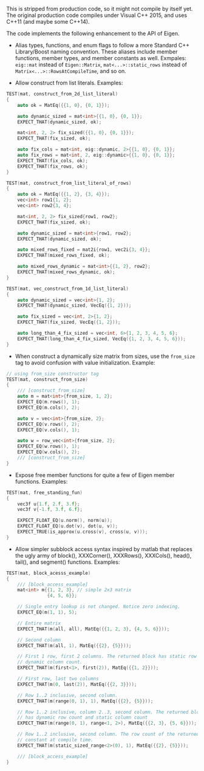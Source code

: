This is stripped from production code, so it might not compile by itself yet.
The original production code compiles under Visual C++ 2015, and uses C++11 (and
maybe some C++14).

The code implements the following enhancement to the API of Eigen.

* Alias types, functions, and enum flags to follow a more Standard C++
  Library/Boost naming convention. These aliases include member functions,
  member types, and member constants as well. Exmpales: `eig::mat` instead of
  `Eigen::Matrix`, `mat<...>::static_rows` instead of
  `Matrix<...>::RowsAtCompileTime`, and so on.
  
* Allow construct from list literals. Examples:

```cpp
TEST(mat, construct_from_2d_list_literal)
{
    auto ok = MatEq({{1, 0}, {0, 1}});

    auto dynamic_sized = mat<int>{{1, 0}, {0, 1}};
    EXPECT_THAT(dynamic_sized, ok);

    mat<int, 2, 2> fix_sized({{1, 0}, {0, 1}});
    EXPECT_THAT(fix_sized, ok);

    auto fix_cols = mat<int, eig::dynamic, 2>{{1, 0}, {0, 1}};
    auto fix_rows = mat<int, 2, eig::dynamic>{{1, 0}, {0, 1}};
    EXPECT_THAT(fix_cols, ok);
    EXPECT_THAT(fix_rows, ok);
}

TEST(mat, construct_from_list_literal_of_rows)
{
    auto ok = MatEq({{1, 2}, {3, 4}});
    vec<int> row1{1, 2};
    vec<int> row2{3, 4};

    mat<int, 2, 2> fix_sized{row1, row2};
    EXPECT_THAT(fix_sized, ok);

    auto dynamic_sized = mat<int>{row1, row2};
    EXPECT_THAT(dynamic_sized, ok);

    auto mixed_rows_fixed = mat2i{row1, vec2i{3, 4}};
    EXPECT_THAT(mixed_rows_fixed, ok);

    auto mixed_rows_dynamic = mat<int>{{1, 2}, row2};
    EXPECT_THAT(mixed_rows_dynamic, ok);
}

TEST(mat, vec_construct_from_1d_list_literal)
{
    auto dynamic_sized = vec<int>{1, 2};
    EXPECT_THAT(dynamic_sized, VecEq({1, 2}));

    auto fix_sized = vec<int, 2>{1, 2};
    EXPECT_THAT(fix_sized, VecEq({1, 2}));

    auto long_than_4_fix_sized = vec<int, 6>{1, 2, 3, 4, 5, 6};
    EXPECT_THAT(long_than_4_fix_sized, VecEq({1, 2, 3, 4, 5, 6}));
}
```

* When construct a dynamically size matrix from sizes, use the `from_size` tag
  to avoid confusion with value initialization. Example:

```cpp
// using from_size constructor tag
TEST(mat, construct_from_size)
{
    /// [construct_from_size]
    auto m = mat<int>{from_size, 1, 2};
    EXPECT_EQ(m.rows(), 1);
    EXPECT_EQ(m.cols(), 2);

    auto v = vec<int>{from_size, 2};
    EXPECT_EQ(v.rows(), 2);
    EXPECT_EQ(v.cols(), 1);

    auto w = row_vec<int>{from_size, 2};
    EXPECT_EQ(w.rows(), 1);
    EXPECT_EQ(w.cols(), 2);
    /// [construct_from_size]
}
```
  
  
* Expose free member functions for quite a few of Eigen member functions.
  Examples:

```cpp
TEST(mat, free_standing_fun)
{
    vec3f u{1.f, 2.f, 3.f};
    vec3f v{-1.f, 3.f, 6.f};

    EXPECT_FLOAT_EQ(u.norm(), norm(u));
    EXPECT_FLOAT_EQ(u.dot(v), dot(u, v));
    EXPECT_TRUE(is_approx(u.cross(v), cross(u, v)));
}
```

* Allow simpler subblock access syntax inspired by matlab that replaces the ugly
  army of block(), XXXCorner(), XXXRows(), XXXCols(), head(), tail(),
  and segment() functions. Examples:
  
```cpp
TEST(mat, block_acesss_example)
{
    /// [block_access_example]
    mat<int> m{{1, 2, 3}, // simple 2x3 matrix
               {4, 5, 6}};

    // Single entry lookup is not changed. Notice zero indexing.
    EXPECT_EQ(m(1, 1), 5);

    // Entire matrix
    EXPECT_THAT(m(all, all), MatEq({{1, 2, 3}, {4, 5, 6}}));

    // Second column
    EXPECT_THAT(m(all, 1), MatEq({{2}, {5}}));

    // First 1 row, first 2 columns. The returned block has static row count and
    // dynamic column count.
    EXPECT_THAT(m(first<1>, first(2)), MatEq({{1, 2}}));

    // First row, last two columns
    EXPECT_THAT(m(0, last(2)), MatEq({{2, 3}}));

    // Row 1..2 inclusive, second column.
    EXPECT_THAT(m(range(0, 1), 1), MatEq({{2}, {5}}));

    // Row 1..2 inclusive, column 2..3, second column. The returned block
    // has dynamic row count and static column count
    EXPECT_THAT(m(range(0, 1), range<1, 2>), MatEq({{2, 3}, {5, 6}}));

    // Row 1..2 inclusive, second column. The row count of the returned block is
    // constant at compile time.
    EXPECT_THAT(m(static_sized_range<2>(0), 1), MatEq({{2}, {5}}));

    /// [block_access_example]
}

```
